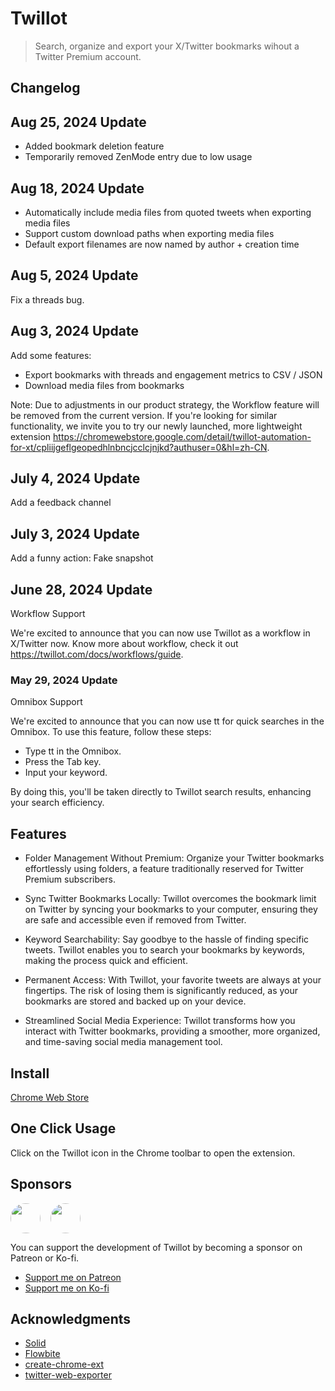 # Twillot

> Search, organize and export your X/Twitter bookmarks wihout a Twitter Premium account.

## Changelog

## Aug 25, 2024 Update

- Added bookmark deletion feature
- Temporarily removed ZenMode entry due to low usage

## Aug 18, 2024 Update

- Automatically include media files from quoted tweets when exporting media files
- Support custom download paths when exporting media files
- Default export filenames are now named by author + creation time

## Aug 5, 2024 Update

Fix a threads bug.

## Aug 3, 2024 Update

Add some features:

- Export bookmarks with threads and engagement metrics to CSV / JSON
- Download media files from bookmarks

Note: Due to adjustments in our product strategy, the Workflow feature will be removed from the current version. If you're looking for similar functionality, we invite you to try our newly launched, more lightweight extension https://chromewebstore.google.com/detail/twillot-automation-for-xt/cpliijgeflgeopedhlnbncjcclcjnjkd?authuser=0&hl=zh-CN.

## July 4, 2024 Update

Add a feedback channel

## July 3, 2024 Update

Add a funny action: Fake snapshot

## June 28, 2024 Update

Workflow Support

We're excited to announce that you can now use Twillot as a workflow in X/Twitter now.
Know more about workflow, check it out https://twillot.com/docs/workflows/guide.

### May 29, 2024 Update

Omnibox Support

We're excited to announce that you can now use tt for quick searches in the Omnibox. To use this feature, follow these steps:

- Type tt in the Omnibox.
- Press the Tab key.
- Input your keyword.

By doing this, you'll be taken directly to Twillot search results, enhancing your search efficiency.

## Features

- Folder Management Without Premium: Organize your Twitter bookmarks effortlessly using folders, a feature traditionally reserved for Twitter Premium subscribers.

- Sync Twitter Bookmarks Locally: Twillot overcomes the bookmark limit on Twitter by syncing your bookmarks to your computer, ensuring they are safe and accessible even if removed from Twitter.

- Keyword Searchability: Say goodbye to the hassle of finding specific tweets. Twillot enables you to search your bookmarks by keywords, making the process quick and efficient.

- Permanent Access: With Twillot, your favorite tweets are always at your fingertips. The risk of losing them is significantly reduced, as your bookmarks are stored and backed up on your device.

- Streamlined Social Media Experience: Twillot transforms how you interact with Twitter bookmarks, providing a smoother, more organized, and time-saving social media management tool.

## Install

[Chrome Web Store](https://chrome.google.com/webstore/detail/cedokfdbikcoefpkofjncipjjmffnknf)

## One Click Usage

Click on the Twillot icon in the Chrome toolbar to open the extension.

## Sponsors

<a style="display:inline-block;margin-right: 16px;" href="https://twitter.com/nextify2024/"><img src="https://pbs.twimg.com/profile_images/1766283284370305025/QKXW5W3M_x96.jpg" style="width: 48px; border-radius: 100%;" /></a><a style="display:inline-block;"  href="https://twitter.com/Yayoi_no_yume/"><img src="https://pbs.twimg.com/profile_images/1800192519587954688/1R_TxAr1_400x400.jpg" style="width: 48px; border-radius: 100%;" /></a>

You can support the development of Twillot by becoming a sponsor on Patreon or Ko-fi.

- [Support me on Patreon](https://www.patreon.com/Twillot)
- [Support me on Ko-fi](https://ko-fi.com/N4N5TP4BZ)

## Acknowledgments

- [Solid](https://www.solidjs.com/)
- [Flowbite](https://flowbite.com/)
- [create-chrome-ext](https://github.com/guocaoyi/create-chrome-ext)
- [twitter-web-exporter](https://github.com/prinsss/twitter-web-exporter)
